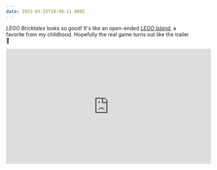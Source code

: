 ```yaml
---
date: 2022-03-25T18:49:11.800Z
---
```


_LEGO Bricktales_ looks so good! It's like an open-ended [_LEGO Island_](https://en.wikipedia.org/wiki/Lego_Island), a favorite from my childhood. Hopefully the real game turns out like the trailer 🧱

<iframe width="560" height="315" src="https://www.youtube.com/embed/YJQjQ-nfJRY" title="YouTube video player" frameborder="0" allow="accelerometer; autoplay; clipboard-write; encrypted-media; gyroscope; picture-in-picture" allowfullscreen></iframe>
